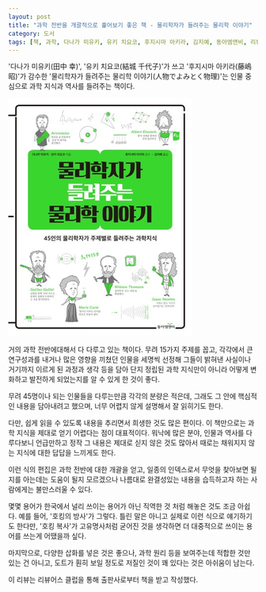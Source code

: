 ```yaml
---
layout: post
title: "과학 전반을 개괄적으로 훑어보기 좋은 책 - 물리학자가 들려주는 물리학 이야기"
category: 도서
tags: [책, 과학, 다나가 미유키, 유키 치요코, 후지시마 아키라, 김지예, 동아엠앤비, 리뷰어스 클럽, 서평]
---
```


'다나가 미유키(田中 幸)', '유키 치요코(結城 千代子)'가 쓰고
'후지시마 아키라(藤嶋 昭)'가 감수한
'물리학자가 들려주는 물리학 이야기(人物でよみとく物理)'는
인물 중심으로 과학 지식과 역사를 들려주는 책이다.

![표지](/images/jinbutsu-de-yomitoku-butsuri-book-h480.jpg)

거의 과학 전반에대해서 다 다루고 있는 책이다.
무려 15가지 주제를 꼽고,
각각에서 큰 연구성과를 내거나 많은 영향을 끼쳤던 인물을 세명씩 선정해
그들이 밝혀낸 사실이나 거기까지 이르게 된 과정과 생각 등을 담아
단지 정립된 과학 지식만이 아니라
어떻게 변화하고 발전하게 되었는지를 알 수 있게 한 것이 좋다.

무려 45명이나 되는 인물들을 다루는만큼 각각의 분량은 적은데,
그래도 그 안에 핵심적인 내용을 담아내려고 했으며,
너무 어렵지 않게 설명해서 잘 읽히기도 한다.

다만, 쉽게 읽을 수 있도록 내용을 추리면서 희생한 것도 많은 편이다.
이 책만으로는 과학 지식을 제대로 얻기 어렵다는 점이 대표적이다.
워낙에 많은 분야, 인물과 역사를 다루다보니
언급만하고 정작 그 내용은 제대로 싣지 않은 것도 많아서
때로는 채워지지 않는 지식에 대한 답답을 느끼게도 한다.

이런 식의 편집은 과학 전반에 대한 개괄을 얻고,
일종의 인덱스로서 무엇을 찾아보면 될지를 아는데는 도움이 될지 모르겠으나
나름대로 완결성있는 내용을 습득하고자 하는 사람에게는 불만스러울 수 있다.

몇몇 용어가 한국에서 널리 쓰이는 용어가 아닌
직역한 것 처럼 해놓은 것도 조금 아쉽다.
예를 들어, '호킹의 방사'가 그렇다.
틀린 말은 아니고 실제로 이런 식으로 얘기하기도 한다만,
'호킹 복사'가 고유명사처럼 굳어진 것을 생각하면
더 대중적으로 쓰이는 용어를 쓰는게 어땠을까 싶다.

마지막으로, 다양한 삽화를 넣은 것은 좋으나,
과학 원리 등을 보여주는데 적합한 것만 있는 건 아니고,
도트가 훤히 보일 정도로 저질인 것이 꽤 있다는 것은 아쉬움이 남는다.



<div class="im im-info">
이 리뷰는 리뷰어스 클럽을 통해 출판사로부터 책을 받고 작성했다.
</div>
